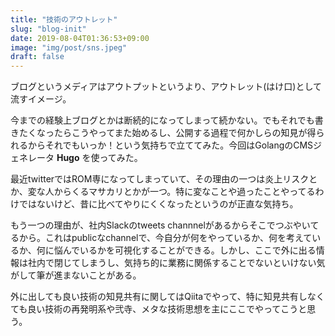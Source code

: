 ```yaml
---
title: "技術のアウトレット"
slug: "blog-init"
date: 2019-08-04T01:36:53+09:00
image: "img/post/sns.jpeg"
draft: false
---
```


ブログというメディアはアウトプットというより、アウトレット(はけ口)として流すイメージ。

今までの経験上ブログとかは断続的になってしまって続かない。でもそれでも書きたくなったらこうやってまた始めるし、公開する過程で何かしらの知見が得られるからそれでもいっか！という気持ちで立ててみた。今回はGolangのCMSジェネレータ **Hugo** を使ってみた。

最近twitterではROM専になってしまっていて、その理由の一つは炎上リスクとか、変な人からくるマサカリとかが一つ。特に変なことや過ったことやってるわけではないけど、昔に比べてやりにくくなったというのが正直な気持ち。

もう一つの理由が、社内Slackのtweets channnelがあるからそこでつぶやいてるから。これはpublicなchannelで、今自分が何をやっているか、何を考えているか、何に悩んでいるかを可視化することができる。しかし、ここで外に出る情報は社内で閉じてしまうし、気持ち的に業務に関係することでないといけない気がして筆が進まないことがある。

外に出しても良い技術の知見共有に関してはQiitaでやって、特に知見共有しなくても良い技術の再発明系や弐寺、メタな技術思想を主にここでやってこうと思う。





